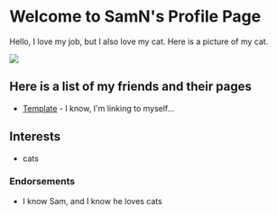 # Welcome to SamN's Profile Page

Hello, I love my job, but I also love my cat. Here is a picture of my cat.

![](/git-tutorial/images/covalent-bond.jpg)

## Here is a list of my friends and their pages

* [Template](/git-tutorial/template) - I know, I'm linking to myself...

## Interests

* cats

### Endorsements

* I know Sam, and I know he loves cats
